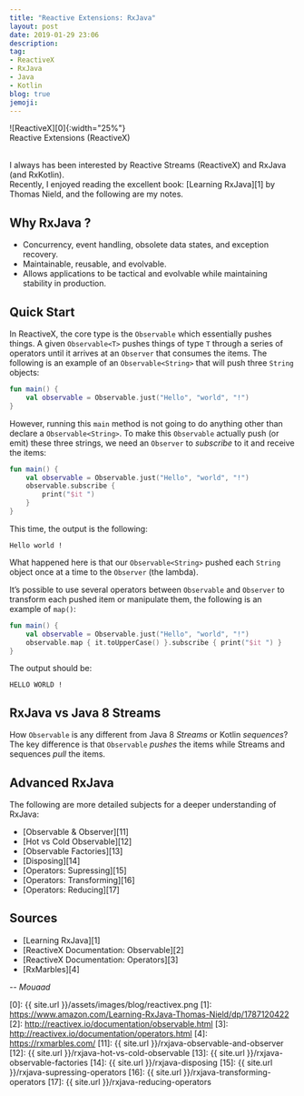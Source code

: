 ```yaml
---
title: "Reactive Extensions: RxJava"
layout: post
date: 2019-01-29 23:06
description:
tag:
- ReactiveX
- RxJava
- Java
- Kotlin
blog: true
jemoji:
---
```


<div class="text-center" markdown="1">
![ReactiveX][0]{:width="25%"}
<figcaption class="caption">Reactive Extensions (ReactiveX)</figcaption>
</div>
<br/>

I always has been interested by Reactive Streams (ReactiveX) and RxJava (and RxKotlin).  
Recently, I enjoyed reading the excellent book: [Learning RxJava][1] by Thomas Nield, and the following are my notes.

## Why RxJava ?
* Concurrency, event handling, obsolete data states, and exception recovery.
* Maintainable, reusable, and evolvable.
* Allows applications to be tactical and evolvable while maintaining stability in production.

## Quick Start
In ReactiveX, the core type is the `Observable` which essentially pushes things. A given `Observable<T>` pushes things of type `T` through a series of operators until it arrives at an `Observer` that consumes the items. 
The following is an example of an `Observable<String>` that will push three `String` objects:
```kotlin
fun main() {
    val observable = Observable.just("Hello", "world", "!")
}
```
However, running this `main` method is not going to do anything other than declare a `Observable<String>`. To make this `Observable` actually push (or emit) these three strings, we need an `Observer` to _subscribe_ to it and receive the items:
```kotlin
fun main() {
    val observable = Observable.just("Hello", "world", "!")
    observable.subscribe {
        print("$it ")
    }
}
```
This time, the output is the following:
```
Hello world ! 
```
What happened here is that our `Observable<String>` pushed each `String` object once at a time to the `Observer` (the lambda).

It’s possible to use several operators between `Observable` and `Observer` to transform each pushed item or manipulate them, the following is an example of `map()`:
```kotlin
fun main() {
    val observable = Observable.just("Hello", "world", "!")
    observable.map { it.toUpperCase() }.subscribe { print("$it ") }
}
```
The output should be:
```
HELLO WORLD !
```

## RxJava vs Java 8 Streams
How `Observable` is any different from Java 8 _Streams_ or Kotlin _sequences_? The key difference is that `Observable` _pushes_ the items while Streams and sequences _pull_ the items. 

## Advanced RxJava
The following are more detailed subjects for a deeper understanding of RxJava:

* [Observable & Observer][11]
* [Hot vs Cold Observable][12]
* [Observable Factories][13]
* [Disposing][14]
* [Operators: Supressing][15]
* [Operators: Transforming][16]
* [Operators: Reducing][17]

## Sources
* [Learning RxJava][1]
* [ReactiveX Documentation: Observable][2]
* [ReactiveX Documentation: Operators][3]
* [RxMarbles][4]

-- *Mouaad*

[0]: {{ site.url }}/assets/images/blog/reactivex.png
[1]: https://www.amazon.com/Learning-RxJava-Thomas-Nield/dp/1787120422
[2]: http://reactivex.io/documentation/observable.html
[3]: http://reactivex.io/documentation/operators.html
[4]: https://rxmarbles.com/
[11]: {{ site.url }}/rxjava-observable-and-observer
[12]: {{ site.url }}/rxjava-hot-vs-cold-observable
[13]: {{ site.url }}/rxjava-observable-factories
[14]: {{ site.url }}/rxjava-disposing
[15]: {{ site.url }}/rxjava-supressing-operators
[16]: {{ site.url }}/rxjava-transforming-operators
[17]: {{ site.url }}/rxjava-reducing-operators
